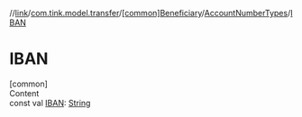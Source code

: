 //[link](../../../index.md)/[com.tink.model.transfer](../../index.md)/[[common]Beneficiary](../index.md)/[AccountNumberTypes](index.md)/[IBAN](-i-b-a-n.md)



# IBAN  
[common]  
Content  
const val [IBAN](-i-b-a-n.md): [String](https://kotlinlang.org/api/latest/jvm/stdlib/kotlin/-string/index.html)  




